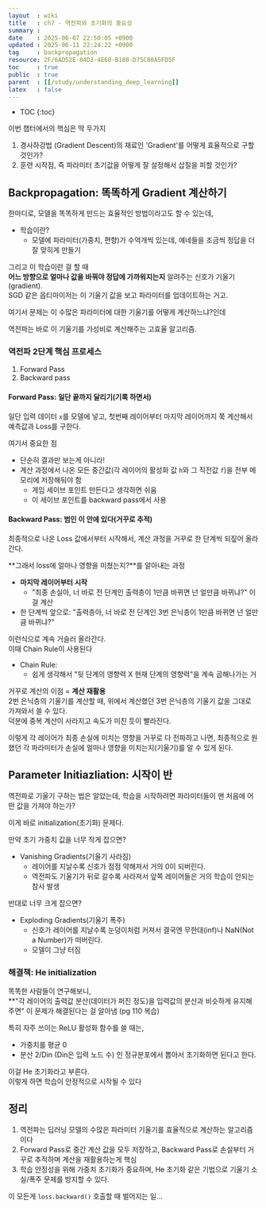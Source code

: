```yaml
---
layout  : wiki
title   : ch7 - 역전파와 초기화의 중요성
summary : 
date    : 2025-06-07 22:50:05 +0900
updated : 2025-06-11 22:24:22 +0900
tag     : backpropagation
resource: 2F/6AD52E-84D3-4E60-B180-D75C80A5FD5F
toc     : true
public  : true
parent  : [[/study/understanding_deep_learning]]
latex   : false
---
```

* TOC
{:toc}

이번 챕터에서의 핵심은 딱 두가지
1. 경사하강법 (Gradient Descent)의 재료인 'Gradient'를 어떻게 효율적으로 구할 것인가?
2. 훈련 시작점, 즉 파라미터 초기값을 어떻게 잘 설정해서 삽질을 피할 것인가?

## Backpropagation: 똑똑하게 Gradient 계산하기
한마디로, 모델을 똑똑하게 만드는 효율적인 방법이라고도 할 수 있는데,  

- 학습이란?
    - 모델에 파라미터(가중치, 편향)가 수억개씩 있는데, 얘네들을 조금씩 정답을 더 잘 맞히게 만들기

그리고 이 학습이란 걸 할 때  
**어느 방향으로 얼마나 값을 바꿔야 정답에 가까워지는지** 알려주는 신호가 기울기(gradient).  
SGD 같은 옵티마이저는 이 기울기 값을 보고 파라미터를 업데이트하는 거고.

여기서 문제는 이 수많은 파라미터에 대한 기울기를 어떻게 계산하느냐?인데

역전파는 바로 이 기울기를 가성비로 계산해주는 고효율 알고리즘.

### 역전파 2단계 핵심 프로세스
1. Forward Pass
2. Backward pass

#### Forward Pass: 일단 끝까지 달리기(기록 하면서)
일단 입력 데이터 `x`를 모델에 넣고, 첫번째 레이어부터 마지막 레이어까지 쭉 계산해서 예측값과 Loss를 구한다.  

여기서 중요한 점
- 단순히 결과만 보는게 아니라!
- 계산 과정에서 나온 모든 중간값(각 레이어의 활성화 값 `h`와 그 직전값 `f`)을 전부 메모리에 저장해둬야 함  
    - 게임 세이브 포인트 만든다고 생각하면 쉬움
    - 이 세이브 포인트를 backward pass에서 사용

#### Backward Pass: 범인 이 안에 있다(거꾸로 추적)
최종적으로 나온 Loss 값에서부터 시작해서, 계산 과정을 거꾸로 한 단계씩 되짚어 올라간다.

**그래서 loss에 얼마나 영향을 미쳤는지?**를 알아내는 과정
- **마지막 레이어부터 시작**
    - "최종 손실아, 너 바로 전 단계인 출력층이 1만큼 바뀌면 넌 얼만큼 바뀌냐?" 이걸 계산
- 한 단계씩 앞으로: "출력층아, 너 바로 전 단계인 3번 은닉층이 1만큼 바뀌면 넌 얼만큼 바뀌냐?"

이런식으로 계속 거슬러 올라간다.  
이때 Chain Rule이 사용된다
- Chain Rule:
    - 쉽게 생각해서 "뒷 단계의 영향력 X 현재 단계의 영향력"을 계속 곱해나가는 거

거꾸로 계산의 이점 = **계산 재활용**  
2번 은닉층의 기울기를 계산할 때, 위에서 계산했던 3번 은닉층의 기울기 값을 그대로 가져와서 쓸 수 있다.  
덕분에 중복 계산이 사라지고 속도가 미친 듯이 빨라진다.

이렇게 각 레이어가 최종 손실에 미치는 영향을 거꾸로 다 전파하고 나면, 최종적으로 원했던 각 파라미터가 손실에 얼마나 영향을 미치는지(기울기)를 알 수 있게 된다.


## Parameter Initiazliation: 시작이 반
역전파로 기울기 구하는 법은 알았는데, 학습을 시작하려면 파라미터들이 맨 처음에 어떤 값을 가져야 하는가?

이게 바로 initialization(초기화) 문제다.

만약 초기 가중치 값을 너무 작게 잡으면?
- Vanishing Gradients(기울기 사라짐)
    - 레이어를 지날수록 신호가 점점 약해져서 거의 0이 되버린다.
    - 역전파도 기울기가 뒤로 갈수록 사라져서 앞쪽 레이어들은 거의 학습이 안되는 참사 발생

반대로 너무 크게 잡으면?
- Exploding Gradients(기울기 폭주)
    - 신호가 레이어를 지날수록 눈덩이처럼 커져서 결국엔 무한대(inf)나 NaN(Not a Number)가 떠버린다.
    - 모델이 그냥 터짐

### 해결책: He initialization
똑똑한 사람들이 연구해보니,  
**"각 레이어의 출력값 분산(데이터가 퍼진 정도)을 입력값의 분산과 비슷하게 유지해주면" 이 문제가 해결된다는 걸 알아냄 (pg 110 복습)

특히 자주 쓰이는 ReLU 활성화 함수를 쓸 때는,  
- 가중치를 평균 0
- 분산 2/Din (Din은 입력 노드 수)
인 정규분포에서 뽑아서 초기화하면 된다고 한다.

이걸 He 초기화라고 부른다.  
이렇게 하면 학습이 안정적으로 시작될 수 있다

## 정리
1. 역전파는 딥러닝 모델의 수많은 파라미터 기울기를 효율적으로 계산하는 알고리즘이다
2. Forward Pass로 중간 계산 값을 모두 저장하고, Backward Pass로 손실부터 거꾸로 추적하며 계산을 재활용하는게 핵심
3. 학습 안정성을 위해 가중치 초기화가 중요하며, He 초기화 같은 기법으로 기울기 소실/폭주 문제를 방지할 수 있다.

이 모든게 `loss.backward()` 호출할 때 벌어지는 일...


